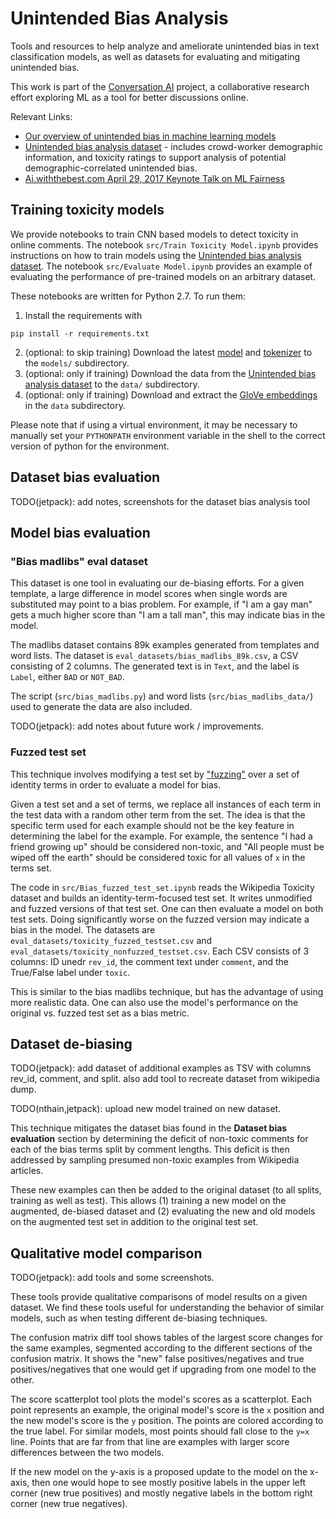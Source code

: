 # Unintended Bias Analysis

Tools and resources to help analyze and ameliorate unintended bias in text
classification models, as well as datasets for evaluating and mitigating
unintended bias.

This work is part of the [Conversation AI](https://conversationai.github.io/)
project, a collaborative research effort exploring ML as a tool for better
discussions online.

Relevant Links:
 * [Our overview of unintended bias in machine learning models](https://conversationai.github.io/bias.html)
 * [Unintended bias analysis dataset](https://figshare.com/articles/Wikipedia_Talk_Labels_Toxicity/4563973) - includes crowd-worker demographic information, and toxicity ratings to support analysis of potential demographic-correlated unintended bias.
 * [Ai.withthebest.com April 29, 2017 Keynote Talk on ML Fairness](https://github.com/conversationai/conversationai-bias-analysis/blob/master/AI-with-the-best%20fairness%20presentation.pdf)


## Training toxicity models

We provide notebooks to train CNN based models to detect toxicity in online
comments. The notebook `src/Train Toxicity Model.ipynb` provides instructions
on how to train models using the [Unintended bias analysis
dataset](https://figshare.com/articles/Wikipedia_Talk_Labels_Toxicity/4563973).
The notebook `src/Evaluate Model.ipynb` provides an example of evaluating the
performance of pre-trained models on an arbitrary dataset.

These notebooks are written for Python 2.7. To run them:

1. Install the requirements with
```
pip install -r requirements.txt
```
2. (optional: to skip training) Download the latest [model](https://storage.googleapis.com/unintended-ml-bias-analysis/models/wiki_tox_labels_v1_model.h5) and [tokenizer](https://storage.googleapis.com/unintended-ml-bias-analysis/models/wiki_tox_labels_v1_tokenizer.pkl) to the `models/` subdirectory.
3. (optional: only if training) Download the data from the [Unintended bias analysis dataset](https://figshare.com/articles/Wikipedia_Talk_Labels_Toxicity/4563973) to the `data/` subdirectory.
4. (optional: only if training) Download and extract the [GloVe embeddings](http://nlp.stanford.edu/data/glove.6B.zip) in the `data` subdirectory.

Please note that if using a virtual environment, it may be necessary to
manually set your `PYTHONPATH` environment variable in the shell to the correct
version of python for the environment.

## Dataset bias evaluation

TODO(jetpack): add notes, screenshots for the dataset bias analysis tool

## Model bias evaluation

### "Bias madlibs" eval dataset

This dataset is one tool in evaluating our de-biasing efforts. For a given
template, a large difference in model scores when single words are substituted
may point to a bias problem. For example, if "I am a gay man" gets a much
higher score than "I am a tall man", this may indicate bias in the model.

The madlibs dataset contains 89k examples generated from templates and word
lists. The dataset is `eval_datasets/bias_madlibs_89k.csv`, a CSV consisting of
2 columns.  The generated text is in `Text`, and the label is `Label`, either
`BAD` or `NOT_BAD`.

The script (`src/bias_madlibs.py`) and word lists (`src/bias_madlibs_data/`)
used to generate the data are also included.

TODO(jetpack): add notes about future work / improvements.

### Fuzzed test set

This technique involves modifying a test set
by ["fuzzing"](https://en.wikipedia.org/wiki/Fuzzing) over a set of identity
terms in order to evaluate a model for bias.

Given a test set and a set of terms, we replace all instances of each term in
the test data with a random other term from the set. The idea is that the
specific term used for each example should not be the key feature in determining
the label for the example. For example, the sentence "I had a <x> friend growing
up" should be considered non-toxic, and "All <x> people must be wiped off the
earth" should be considered toxic for all values of `x` in the terms set.

The code in `src/Bias_fuzzed_test_set.ipynb` reads the Wikipedia Toxicity
dataset and builds an identity-term-focused test set. It writes unmodified and
fuzzed versions of that test set. One can then evaluate a model on both test
sets. Doing significantly worse on the fuzzed version may indicate a bias in the
model. The datasets are `eval_datasets/toxicity_fuzzed_testset.csv` and
`eval_datasets/toxicity_nonfuzzed_testset.csv`. Each CSV consists of 3 columns:
ID unedr `rev_id`, the comment text under `comment`, and the True/False label
under `toxic`.

This is similar to the bias madlibs technique, but has the advantage of using
more realistic data. One can also use the model's performance on the original
vs. fuzzed test set as a bias metric.

## Dataset de-biasing

TODO(jetpack): add dataset of additional examples as TSV with columns rev\_id,
comment, and split. also add tool to recreate dataset from wikipedia dump.

TODO(nthain,jetpack): upload new model trained on new dataset.

This technique mitigates the dataset bias found in the **Dataset bias
evaluation** section by determining the deficit of non-toxic comments for each
of the bias terms split by comment lengths. This deficit is then addressed by
sampling presumed non-toxic examples from Wikipedia articles.

These new examples can then be added to the original dataset (to all splits,
training as well as test). This allows (1) training a new model on the
augmented, de-biased dataset and (2) evaluating the new and old models on the
augmented test set in addition to the original test set.

## Qualitative model comparison

TODO(jetpack): add tools and some screenshots.

These tools provide qualitative comparisons of model results on a given
dataset. We find these tools useful for understanding the behavior of similar
models, such as when testing different de-biasing techniques.

The confusion matrix diff tool shows tables of the largest score changes for
the same examples, segmented according to the different sections of the
confusion matrix. It shows the "new" false positives/negatives and true
positives/negatives that one would get if upgrading from one model to the
other.

The score scatterplot tool plots the model's scores as a scatterplot. Each
point represents an example, the original model's score is the `x` position and
the new model's score is the `y` position. The points are colored according to
the true label. For similar models, most points should fall close to the `y=x`
line. Points that are far from that line are examples with larger score
differences between the two models.

If the new model on the y-axis is a proposed update to the model on the x-axis,
then one would hope to see mostly positive labels in the upper left corner (new
true positives) and mostly negative labels in the bottom right corner (new true
negatives).
